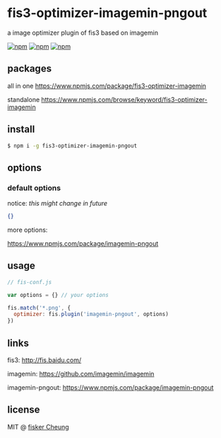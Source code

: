 # fis3-optimizer-imagemin-pngout
a image optimizer plugin of fis3 based on imagemin

[![npm](https://img.shields.io/npm/v/fis3-optimizer-imagemin-pngout.svg?style=flat-square)](https://www.npmjs.com/package/fis3-optimizer-imagemin-pngout)
[![npm](https://img.shields.io/npm/dt/fis3-optimizer-imagemin-pngout.svg?style=flat-square)](https://www.npmjs.com/package/fis3-optimizer-imagemin-pngout)
[![npm](https://img.shields.io/npm/dm/fis3-optimizer-imagemin-pngout.svg?style=flat-square)](https://www.npmjs.com/package/fis3-optimizer-imagemin-pngout)


## packages
all in one
https://www.npmjs.com/package/fis3-optimizer-imagemin

standalone
https://www.npmjs.com/browse/keyword/fis3-optimizer-imagemin

## install
```sh
$ npm i -g fis3-optimizer-imagemin-pngout
```

## options

### default options

notice: *this might change in future*

```json
{}
```
more options:

https://www.npmjs.com/package/imagemin-pngout


## usage

```js
// fis-conf.js

var options = {} // your options

fis.match('*.png', {
  optimizer: fis.plugin('imagemin-pngout', options)
})
```

## links
fis3: http://fis.baidu.com/

imagemin: https://github.com/imagemin/imagemin

imagemin-pngout: https://www.npmjs.com/package/imagemin-pngout


## license
MIT @ [fisker Cheung](https://github.com/fisker)
